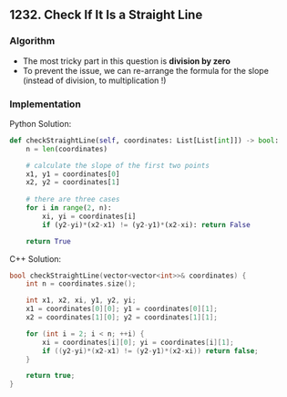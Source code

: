 ## 1232. Check If It Is a Straight Line
### Algorithm
- The most tricky part in this question is **division by zero**
- To prevent the issue, we can re-arrange the formula for the slope (instead of division, to multiplication !)
### Implementation
Python Solution:
```python
def checkStraightLine(self, coordinates: List[List[int]]) -> bool:
    n = len(coordinates)

    # calculate the slope of the first two points
    x1, y1 = coordinates[0]
    x2, y2 = coordinates[1]
    
    # there are three cases
    for i in range(2, n):
        xi, yi = coordinates[i]
        if (y2-yi)*(x2-x1) != (y2-y1)*(x2-xi): return False

    return True
```
C++ Solution:
```cpp
bool checkStraightLine(vector<vector<int>>& coordinates) {
    int n = coordinates.size();

    int x1, x2, xi, y1, y2, yi;
    x1 = coordinates[0][0]; y1 = coordinates[0][1];
    x2 = coordinates[1][0]; y2 = coordinates[1][1];

    for (int i = 2; i < n; ++i) {
        xi = coordinates[i][0]; yi = coordinates[i][1];
        if ((y2-yi)*(x2-x1) != (y2-y1)*(x2-xi)) return false;
    }

    return true;
}
```